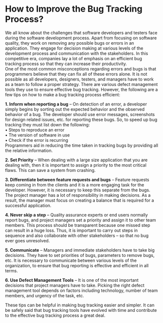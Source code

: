 # How to Improve the Bug Tracking Process?

We all know about the challenges that software developers and testers face during the software development process. Apart from focusing on software quality, they work on removing any possible bugs or errors in an application. They engage for decision making at various levels of the development process and communication with the stakeholders. In this competitive era, companies lay a lot of emphasis on an efficient bug tracking process so that they can increase their productivity.  
 One of the most common misconceptions regarding errors and bugs is that programmers believe that they can fix all of these errors alone. It is not possible as all developers, designers, testers, and managers have to work as a team to follow a proper strategy. There are various defect management tools they use to ensure effective bug tracking. However, the following are a few tips on how to make a bug tracking process efficient:

**1. Inform when reporting a bug** – On detection of an error, a developer simply begins by sorting out the expected behavior and the observed behavior of a bug. The developer should use error messages, screenshots for design related issues, etc. for reporting these bugs. So, to speed up bug tracking they must list down the following:  
 • Steps to reproduce an error  
 • The version of software in use  
 • Check if the error is recurring  
 Programmers aid in reducing the time taken in tracking bugs by providing all the relative information.

**2. Set Priority** – When dealing with a large size application that you are dealing with, then it is important to assign a priority to the most critical flaws. This can save a system from crashing.

**3. Differentiate between feature requests and bugs** – Feature requests keep coming in from the clients and it is a more engaging task for the developer. However, it is necessary to keep this separate from the bugs. The project manager has a lot of responsibility in making decisions. As a result, the manager must focus on creating a balance that is required for a successful application.

**4. Never skip a step** – Quality assurance experts or end users normally report bugs, and project managers set a priority and assign it to other team members. This process should be transparent because one missed step can result in a huge loss. Thus, it is important to carry out steps in sequence and also collaborate with other stakeholders – so that no bug ever goes unresolved.

**5. Communicate** – Managers and immediate stakeholders have to take big decisions. They have to set priorities of bugs, parameters to remove bugs, etc. It is necessary to communicate between various levels of the organization, to ensure that bug reporting is effective and efficient in all terms.

**6. Use Defect Management Tools** – It is one of the most important decisions that project managers have to take. Picking the right defect management tool depends on factors including technology, number of team members, and urgency of the task, etc.

These tips can be helpful in making bug tracking easier and simpler. It can be safely said that bug tracking tools have evolved with time and contribute to the effective bug tracking process a great deal.

